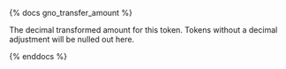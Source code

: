 {% docs gno_transfer_amount %}

The decimal transformed amount for this token. Tokens without a decimal adjustment will be nulled out here. 

{% enddocs %}